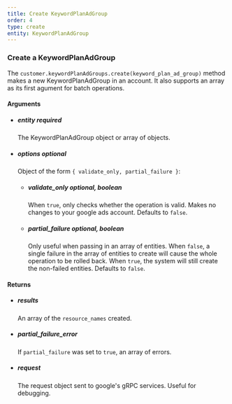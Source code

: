 ```yaml
---
title: Create KeywordPlanAdGroup 
order: 4
type: create
entity: KeywordPlanAdGroup 
---
```


### Create a KeywordPlanAdGroup 

The `customer.keywordPlanAdGroups.create(keyword_plan_ad_group)` method makes a new KeywordPlanAdGroup in an account. It also supports an array as its first agument for batch operations.


#### Arguments

- ##### entity *required* 
    The KeywordPlanAdGroup object or array of objects.
- ##### options *optional*
    Object of the form `{ validate_only, partial_failure }`:
    - ##### validate_only *optional, boolean* 
        When `true`, only checks whether the operation is valid. Makes no changes to your google ads account. Defaults to `false`.
    - ##### partial_failure *optional, boolean*
        Only useful when passing in an array of entities. When `false`, a single failure in the array of entities to create will cause the whole operation to be rolled back. When `true`, the system will still create the non-failed entities. Defaults to `false`.


#### Returns

- ##### results
    An array of the `resource_names` created.
- ##### partial_failure_error
    If `partial_failure` was set to `true`, an array of errors.
- ##### request
    The request object sent to google's gRPC services. Useful for debugging.
